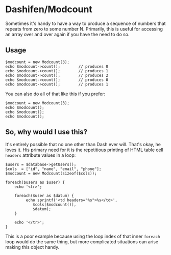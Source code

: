 # Dashifen/Modcount

Sometimes it's handy to have a way to produce a sequence of numbers that repeats from zero to some number N.  Primarily, this is useful for accessing an array over and over again if you have the need to do so.

## Usage

```
$modcount = new Modcount(3);
echo $modcount->count();        // produces 0
echo $modcount->count();        // produces 1
echo $modcount->count();        // produces 2
echo $modcount->count();        // produces 0
echo $modcount->count();        // produces 1
```

You can also do all of that like this if you prefer:

```
$modcount = new Modcount(3);
echo $modcount();
echo $modcount();
echo $modcount();
```

## So, why would I use this?

It's entirely possible that no one other than Dash ever will.  That's okay, he loves it.  His primary need for it is the repetitious printing of HTML table cell `headers` attribute values in a loop:
 
```
$users = $database->getUsers();
$cols  = ["id", "name", "email", "phone"];
$modcount = new Modcount(sizeof($cols));

foreach($users as $user) {
    echo '<tr>';
    
    foreach($user as $datum) {
         echo sprintf('<td headers="%s">%s</td>',
            $cols[$modcount()],
            $datum);
    }
    
    echo '</tr>';
}
```

This is a poor example because using the loop index of that inner `foreach` loop would do the same thing, but more complicated situations can arise making this object handy.
